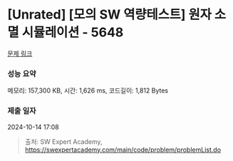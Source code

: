 # [Unrated] [모의 SW 역량테스트] 원자 소멸 시뮬레이션 - 5648 

[문제 링크](https://swexpertacademy.com/main/code/problem/problemDetail.do?contestProbId=AWXRFInKex8DFAUo) 

### 성능 요약

메모리: 157,300 KB, 시간: 1,626 ms, 코드길이: 1,812 Bytes

### 제출 일자

2024-10-14 17:08



> 출처: SW Expert Academy, https://swexpertacademy.com/main/code/problem/problemList.do
